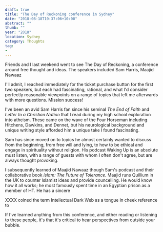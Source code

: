 ```yaml
---
draft: true
title: "The Day of Reckoning conference in Sydney"
date: "2018-08-18T10:37:06+10:00"
abstract: ""
thumb: ""
year: "2018"
location: Sydney
category: Thoughts
tag:
- 
---
```

Friends and I last weekend went to see The Day of Reckoning, a conference around free thought and ideas. The speakers included Sam Harris, Maajid Nawaaz

I'll admit, I reached immediately for the ticket purchase button for the first two speakers, but each had fascinating, rational, and what I'd consider perfectly reasonable viewpoints on a range of topics that left me afterwards with more questions. Mission success!

I've been an avid Sam Harris fan since his seminal *The End of Faith* and *Letter to a Christian Nation* that I read during my high school exploration into atheism. These came on the wave of the Four Horseman including Hitchens, Dawkins, and Dennet, but his neurological background and unique writing style afforded him a unique take I found fascinating.

Sam has since moved on to topics he almost certainly wanted to discuss from the beginning, from free will and lying, to how to be ethical and engage in spirituality without religion. His podcast Waking Up is an absolute must listen, with a range of guests with whom I often don't agree, but are always thought provoking.

I subsequently learned of Maajid Nawaaz though Sam's podcast and their collaborative book *Islam: The Future of Tolerance*. Maajid runs Quillium in the UK to counter Islamist ideas and provide councelling. He would know how it all works; he most famously spent time in an Egyptian prison as a member of HT. He has a sincere  

XXXX coined the term Intellectual Dark Web as a tongue in cheek reference to

If I've learned anything from this conference, and either reading or listening to these people, it's that it's critical to hear perspectives from outside your bubble.
 
